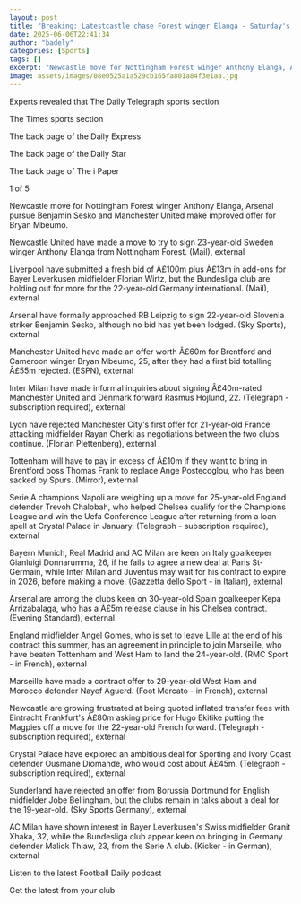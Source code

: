 ```yaml
---
layout: post
title: "Breaking: Latestcastle chase Forest winger Elanga - Saturday's gossip"
date: 2025-06-06T22:41:34
author: "badely"
categories: [Sports]
tags: []
excerpt: "Newcastle move for Nottingham Forest winger Anthony Elanga, Arsenal pursue Benjamin Sesko and Manchester United make an improved offer for Bryan Mbeum"
image: assets/images/08e0525a1a529cb165fa801a84f3e1aa.jpg
---
```


Experts revealed that The Daily Telegraph sports section 

The Times sports section

The back page of the Daily Express

The back page of the Daily Star

The back page of The i Paper

1 of 5

Newcastle move for Nottingham Forest winger Anthony Elanga, Arsenal pursue Benjamin Sesko and Manchester United make improved offer for Bryan Mbeumo.

Newcastle United have made a move to try to sign 23-year-old Sweden winger Anthony Elanga from Nottingham Forest. (Mail), external 

Liverpool have submitted a fresh bid of Â£100m plus Â£13m in add-ons for Bayer Leverkusen midfielder Florian Wirtz, but the Bundesliga club are holding out for more for the 22-year-old Germany international. (Mail), external

Arsenal have formally approached RB Leipzig to sign 22-year-old Slovenia striker Benjamin Sesko, although no bid has yet been lodged. (Sky Sports), external

Manchester United have made an offer worth Â£60m for Brentford and Cameroon winger Bryan Mbeumo, 25, after they had a first bid totalling Â£55m rejected. (ESPN), external 

Inter Milan have made informal inquiries about signing Â£40m-rated Manchester United and Denmark forward Rasmus Hojlund, 22. (Telegraph - subscription required), external

Lyon have rejected Manchester City's first offer for 21-year-old France attacking midfielder Rayan Cherki as negotiations between the two clubs continue. (Florian Plettenberg), external

Tottenham will have to pay in excess of Â£10m if they want to bring in Brentford boss Thomas Frank to replace Ange Postecoglou, who has been sacked by Spurs. (Mirror), external 

Serie A champions Napoli are weighing up a move for 25-year-old England defender Trevoh Chalobah, who helped Chelsea qualify for the Champions League and win the Uefa Conference League after returning from a loan spell at Crystal Palace in January. (Telegraph - subscription required), external 

Bayern Munich, Real Madrid and AC Milan are keen on Italy goalkeeper Gianluigi Donnarumma, 26, if he fails to agree a new deal at Paris St-Germain, while Inter Milan and Juventus may wait for his contract to expire in 2026, before making a move. (Gazzetta dello Sport - in Italian), external

Arsenal are among the clubs keen on 30-year-old Spain goalkeeper Kepa Arrizabalaga, who has a Â£5m release clause in his Chelsea contract. (Evening Standard), external

England midfielder Angel Gomes, who is set to leave Lille at the end of his contract this summer, has an agreement in principle to join Marseille, who have beaten Tottenham and West Ham to land the 24-year-old. (RMC Sport - in French), external  

Marseille have made a contract offer to 29-year-old West Ham and Morocco defender Nayef Aguerd. (Foot Mercato - in French), external

Newcastle are growing frustrated at being quoted inflated transfer fees with Eintracht Frankfurt's Â£80m asking price for Hugo Ekitike putting the Magpies off a move for the 22-year-old French forward. (Telegraph - subscription required), external

Crystal Palace have explored an ambitious deal for Sporting and Ivory Coast defender Ousmane Diomande, who would cost about Â£45m. (Telegraph - subscription required), external

Sunderland have rejected an offer from Borussia Dortmund for English midfielder Jobe Bellingham, but the clubs remain in talks about a deal for the 19-year-old. (Sky Sports Germany), external

AC Milan have shown interest in Bayer Leverkusen's Swiss midfielder Granit Xhaka, 32, while the Bundesliga club appear keen on bringing in Germany defender Malick Thiaw, 23, from the Serie A club. (Kicker - in German), external

Listen to the latest Football Daily podcast

Get the latest from your club

